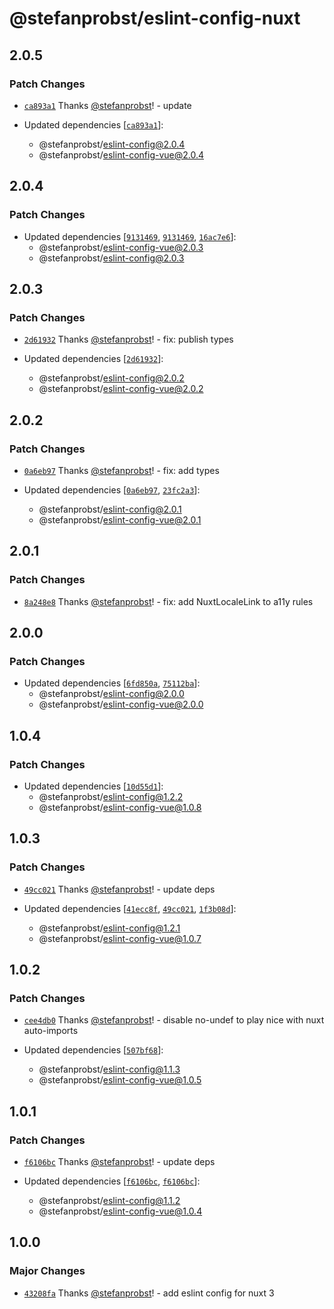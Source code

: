 # @stefanprobst/eslint-config-nuxt

## 2.0.5

### Patch Changes

- [`ca893a1`](https://github.com/stefanprobst/eslint-config/commit/ca893a151738058aaf694801a9bed1c45c9003da)
  Thanks [@stefanprobst](https://github.com/stefanprobst)! - update

- Updated dependencies
  [[`ca893a1`](https://github.com/stefanprobst/eslint-config/commit/ca893a151738058aaf694801a9bed1c45c9003da)]:
  - @stefanprobst/eslint-config@2.0.4
  - @stefanprobst/eslint-config-vue@2.0.4

## 2.0.4

### Patch Changes

- Updated dependencies
  [[`9131469`](https://github.com/stefanprobst/eslint-config/commit/91314695eb22de49e5598d48253d7efbcc11ddb4),
  [`9131469`](https://github.com/stefanprobst/eslint-config/commit/91314695eb22de49e5598d48253d7efbcc11ddb4),
  [`16ac7e6`](https://github.com/stefanprobst/eslint-config/commit/16ac7e608bb875e24cc7849f0c5995756aa5ea18)]:
  - @stefanprobst/eslint-config-vue@2.0.3
  - @stefanprobst/eslint-config@2.0.3

## 2.0.3

### Patch Changes

- [`2d61932`](https://github.com/stefanprobst/eslint-config/commit/2d61932a36ac0b1af2b4b276e063a650223260c0)
  Thanks [@stefanprobst](https://github.com/stefanprobst)! - fix: publish types

- Updated dependencies
  [[`2d61932`](https://github.com/stefanprobst/eslint-config/commit/2d61932a36ac0b1af2b4b276e063a650223260c0)]:
  - @stefanprobst/eslint-config@2.0.2
  - @stefanprobst/eslint-config-vue@2.0.2

## 2.0.2

### Patch Changes

- [`0a6eb97`](https://github.com/stefanprobst/eslint-config/commit/0a6eb97062f1699c4717761de96e512db8532b8e)
  Thanks [@stefanprobst](https://github.com/stefanprobst)! - fix: add types

- Updated dependencies
  [[`0a6eb97`](https://github.com/stefanprobst/eslint-config/commit/0a6eb97062f1699c4717761de96e512db8532b8e),
  [`23fc2a3`](https://github.com/stefanprobst/eslint-config/commit/23fc2a3a2114b2871e0e864281096f1d79bee2dc)]:
  - @stefanprobst/eslint-config@2.0.1
  - @stefanprobst/eslint-config-vue@2.0.1

## 2.0.1

### Patch Changes

- [`8a248e8`](https://github.com/stefanprobst/eslint-config/commit/8a248e8fc15b85d617579cd5fc8960d34b9a8ffe)
  Thanks [@stefanprobst](https://github.com/stefanprobst)! - fix: add NuxtLocaleLink to a11y rules

## 2.0.0

### Patch Changes

- Updated dependencies
  [[`6fd850a`](https://github.com/stefanprobst/eslint-config/commit/6fd850ab1ed7da70c1db63fafd14e912796ae810),
  [`75112ba`](https://github.com/stefanprobst/eslint-config/commit/75112ba448aeba4a12ccce8a688bf533caa28479)]:
  - @stefanprobst/eslint-config@2.0.0
  - @stefanprobst/eslint-config-vue@2.0.0

## 1.0.4

### Patch Changes

- Updated dependencies
  [[`10d55d1`](https://github.com/stefanprobst/eslint-config/commit/10d55d155fa76fec548afbec67564c7c85d29edf)]:
  - @stefanprobst/eslint-config@1.2.2
  - @stefanprobst/eslint-config-vue@1.0.8

## 1.0.3

### Patch Changes

- [`49cc021`](https://github.com/stefanprobst/eslint-config/commit/49cc021b3b8f8b78b69f3782f97272913e31046b)
  Thanks [@stefanprobst](https://github.com/stefanprobst)! - update deps

- Updated dependencies
  [[`41ecc8f`](https://github.com/stefanprobst/eslint-config/commit/41ecc8f66e78516a15aa30337db7c83f7c9e6615),
  [`49cc021`](https://github.com/stefanprobst/eslint-config/commit/49cc021b3b8f8b78b69f3782f97272913e31046b),
  [`1f3b08d`](https://github.com/stefanprobst/eslint-config/commit/1f3b08d9516ae1aaf0c2f65e11c313216f47360c)]:
  - @stefanprobst/eslint-config@1.2.1
  - @stefanprobst/eslint-config-vue@1.0.7

## 1.0.2

### Patch Changes

- [`cee4db0`](https://github.com/stefanprobst/eslint-config/commit/cee4db02b704bfd686f48c9f0e949480556b34aa)
  Thanks [@stefanprobst](https://github.com/stefanprobst)! - disable no-undef to play nice with nuxt
  auto-imports

- Updated dependencies
  [[`507bf68`](https://github.com/stefanprobst/eslint-config/commit/507bf68a9fe9a9486592b5174ae2b055a983e217)]:
  - @stefanprobst/eslint-config@1.1.3
  - @stefanprobst/eslint-config-vue@1.0.5

## 1.0.1

### Patch Changes

- [`f6106bc`](https://github.com/stefanprobst/eslint-config/commit/f6106bc4401f13a958c8380e97a3e64cc0e4da55)
  Thanks [@stefanprobst](https://github.com/stefanprobst)! - update deps

- Updated dependencies
  [[`f6106bc`](https://github.com/stefanprobst/eslint-config/commit/f6106bc4401f13a958c8380e97a3e64cc0e4da55),
  [`f6106bc`](https://github.com/stefanprobst/eslint-config/commit/f6106bc4401f13a958c8380e97a3e64cc0e4da55)]:
  - @stefanprobst/eslint-config@1.1.2
  - @stefanprobst/eslint-config-vue@1.0.4

## 1.0.0

### Major Changes

- [`43208fa`](https://github.com/stefanprobst/eslint-config/commit/43208fabf2ca15f47a99a6cea6e576e7bb8e406b)
  Thanks [@stefanprobst](https://github.com/stefanprobst)! - add eslint config for nuxt 3

